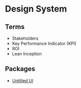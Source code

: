 # Design System

<!--
https://www.invisionapp.com/inside-design/guide-to-design-systems/
https://medium.com/the-year-of-the-looking-glass/a-matter-of-principle-4f5e6ad076bb
https://principles.design/
https://webflow.com/blog/web-design-inspiration
https://www.shopify.com/blog/competitive-analysis
https://mobbin.design/
https://www.fastcompany.com/3008207/steal-picasso-how-outside-inspiration-can-fuel-true-innovation
https://medium.com/quintoandar-design/design-critique-4-passos-para-come%C3%A7ar-ceca21428cdd
https://uxdesign.cc/dont-take-design-critique-as-an-insult-6cf187ca6308
https://www.youtube.com/watch?v=guXNEcwg6os&feature=emb_logo
https://design.google/library/designers-guide-accessibility-research/
https://atomicdesign.bradfrost.com/chapter-5/
https://storybook.js.org/tutorials/design-systems-for-developers/react/en/document/
https://material.io/design/
https://polaris.shopify.com/
https://www.carbondesignsystem.com/
https://atlassian.design
https://www.caroli.org/inception-o-que-quem-onde-quando-como/
https://uxdesign.cc/workshop-how-to-prioritize-your-design-system-components-744aa99f07d7
https://www.youtube.com/watch?v=0YL0xoSmyZI
https://www.nngroup.com/articles/why-you-only-need-to-test-with-5-users/
https://www.youtube.com/watch?v=2pBlLUE49hI
-->

## Terms

- Stakeholders
- Key Performance Indicator (KPI)
- ROI
- Lean Inception

## Packages

- [Untitled UI](https://untitledui.com)

